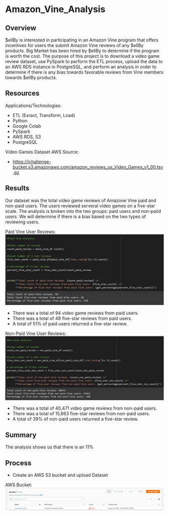 # Amazon_Vine_Analysis
## Overview
$ellBy is interested in participating in an Amazon Vine program that offers incentives for users the submit Amazon Vine reviews of any $ellBy products. Big Market has been hired by $ellBy to determine if the program is worth the cost. The purpose of this project is to download a video game review dataset, use PySpark to perform the ETL process, upload the data to an AWS RDS instance in PostgreSQL, and perform an analysis in order to determine if there is any bias towards favorable reviews from Vine members towards $ellBy products.  
## Resources


Applications/Technologies:

-	ETL (Exract, Transform, Load)
-	Python
-	Google Colab
-	PySpark
-	AWS RDS, S3
-	PostgreSQL

Video Games Dataset AWS Source: 

-	https://jchallenge-bucket.s3.amazonaws.com/amazon_reviews_us_Video_Games_v1_00.tsv.gz



## Results
Our dataset was the total video game reviews of Amazone Vine paid and non-paid users. The users reviewed serveral video games on a five-star scale. The analysis is broken into the two groups: paid users and non-paiid users. We will determine if there is a bias based on the two types of reviewing users.

Paid Vine User Reviews:
![bucket](https://github.com/JoseEspinosaTello/Amazon_Vine_Analysis/blob/main/Resources/paid_review.png)
-	There was a total of 94 video game reviews from paid users.
-	There was a total of 48 five-star reviews from paid users.
-	A total of 51% of paid users returned a five-star review.

Non-Paid Vine User Reviews:
![bucket](https://github.com/JoseEspinosaTello/Amazon_Vine_Analysis/blob/main/Resources/nonPaid_reviewpng.png)
-	There was a total of 40,471 video game reviews from non-paid users.
-	There was a total of 15,663 five-star reviews from non-paid users.
-	A total of 39% of non-paid users returned a five-star review.

## Summary

The analysis shows us that there is an 11%
## Process

-	Create an AWS S3 bucket and upload Dataset

AWS Bucket:
![bucket](https://github.com/JoseEspinosaTello/Amazon_Vine_Analysis/blob/main/Resources/bucket.png)